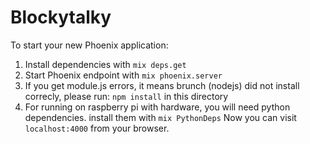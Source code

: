 # Blockytalky

To start your new Phoenix application:

1. Install dependencies with `mix deps.get`
2. Start Phoenix endpoint with `mix phoenix.server`
3. If you get module.js errors, it means brunch (nodejs) did not install correcly, please run: `npm install` in this directory
4. For running on raspberry pi with  hardware, you will need python dependencies. install them with `mix PythonDeps`
Now you can visit `localhost:4000` from your browser.
